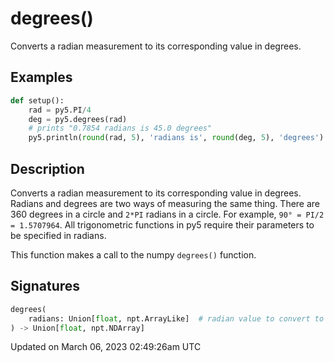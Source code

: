 # degrees()

Converts a radian measurement to its corresponding value in degrees.

## Examples

<div class="example-table">

<div class="example-row"><div class="example-cell-image">

</div><div class="example-cell-code">

```python
def setup():
    rad = py5.PI/4
    deg = py5.degrees(rad)
    # prints "0.7854 radians is 45.0 degrees"
    py5.println(round(rad, 5), 'radians is', round(deg, 5), 'degrees')
```

</div></div>

</div>

## Description

Converts a radian measurement to its corresponding value in degrees. Radians and degrees are two ways of measuring the same thing. There are 360 degrees in a circle and `2*PI` radians in a circle. For example, `90° = PI/2 = 1.5707964`. All trigonometric functions in py5 require their parameters to be specified in radians.

This function makes a call to the numpy `degrees()` function.

## Signatures

```python
degrees(
    radians: Union[float, npt.ArrayLike]  # radian value to convert to degrees
) -> Union[float, npt.NDArray]
```

Updated on March 06, 2023 02:49:26am UTC
